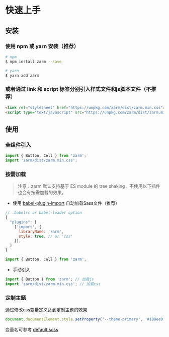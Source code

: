 # 快速上手

## 安装

### 使用 npm 或 yarn 安装（推荐）

```bash
# npm
$ npm install zarm --save

# yarn
$ yarn add zarm
```

### 或者通过 link 和 script 标签分别引入样式文件和js脚本文件（不推荐）

```html
<link rel="stylesheet" href="https://unpkg.com/zarm/dist/zarm.min.css">
<script type="text/javascript" src="https://unpkg.com/zarm/dist/zarm.min.js"></script>
```

## 使用

### 全组件引入

```js
import { Button, Cell } from 'zarm';
import 'zarm/dist/zarm.min.css';
```

### 按需加载

> 注意：zarm 默认支持基于 ES module 的 tree shaking，不使用以下插件也会有按需加载的效果。

- 使用 [babel-plugin-import](https://github.com/ant-design/babel-plugin-import) 自动加载Sass文件（推荐）

```js
// .babelrc or babel-loader option
{
  "plugins": [
    ['import', {
      libraryName: 'zarm',
      style: true, // or 'css'
    }],
  ]
}
```

```js
import { Button, Cell } from 'zarm';
```

- 手动引入

```js
import { Button } from 'zarm'; // 加载js
import 'zarm/dist/zarm.min.css'; // 加载css
```

### 定制主题

通过修改css变量定义达到定制主题的效果

```js
document.documentElement.style.setProperty('--theme-primary', '#108ee9');
```

变量名可参考 [default.scss](https://github.com/ZhongAnTech/zarm/blob/master/components/style/themes/default.scss)
